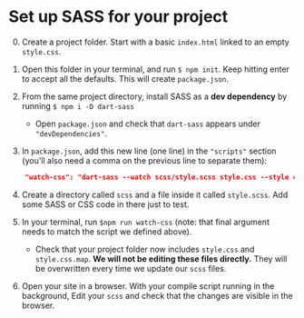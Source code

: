 # Set up SASS for your project

0. Create a project folder. Start with a basic `index.html` linked to an empty `style.css`.

1. Open this folder in your terminal, and run `$ npm init`. Keep hitting enter to accept all the defaults. This will create `package.json`.

2. From the same project directory, install SASS as a **dev dependency** by running `$ npm i -D dart-sass`

    - Open `package.json` and check that `dart-sass` appears under `"devDependencies"`.

3. In `package.json`, add this new line (one line) in the `"scripts"` section (you'll also need a comma on the previous line to separate them):
```json
    "watch-css": "dart-sass --watch scss/style.scss style.css --style compressed"
```

4. Create a directory called `scss` and a file inside it called `style.scss`. Add some SASS or CSS code in there just to test.

5. In your terminal, run `$npm run watch-css` (note: that final argument needs to match the script we defined above).

    -  Check that your project folder now includes `style.css` and `style.css.map`. **We will not be editing these files directly.** They will be overwritten every time we update our `scss` files.

6. Open your site in a browser. With your compile script running in the background, Edit your `scss` and check that the changes are visible in the browser.
